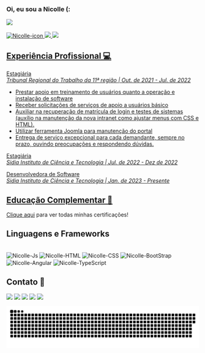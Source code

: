 ### Oi, eu sou a Nicolle (:
 <a align="center" href="https://nicollesenamportifolio.netlify.app" target="_blank"><img src="https://img.shields.io/badge/-Portifólio-50409a" target="_blank"></a>
  <div>
   <a href="https://github.com/nicollesenam">
   <img height="178px" width ="170px" alt="Nicolle-icon" src="https://i.picasion.com/pic91/e34e183333995366ba6606311f7bd52d.gif">
   <img height="178em" src="https://github-readme-stats.vercel.app/api?username=nicollesenam&show_icons=true&theme=midnight-purple&include_all_commits=true&count_private=true"/>
   <img height="178em" src="https://github-readme-stats.vercel.app/api/top-langs/?username=nicollesenam&layout=compact&langs_count=7&theme=midnight-purple"/>
  
  </div>
 
## Experiência Profissional 💻
   Estagiária<br>
 *Tribunal Regional do Trabalho da 11ª região | Out. de 2021 - Jul. de 2022*
 - Prestar apoio em treinamento de usuários quanto a
operação e instalação de software
 - Receber solicitações de serviços de apoio a usuários
básico
 - Auxiliar na recuperação de matrícula de login e testes de
sistemas (auxílio na manutenção da nova intranet como
ajustar menus com CSS e HTML).
 - Utilizar ferramenta Joomla para manutenção do portal
 - Entrega de serviço excepcional para cada demandante,
sempre no prazo, ouvindo preocupações e respondendo
dúvidas.

 Estagiária<br>
 *Sidia Instituto de Ciência e Tecnologia | Jul. de 2022 - Dez de 2022*
  
 Desenvolvedora de Software<br>
 *Sidia Instituto de Ciência e Tecnologia | Jan. de 2023 - Presente*


## Educação Complementar 🎯
Clique [aqui](https://www.linkedin.com/in/nicollesenam/details/certifications/) para ver todas minhas certificações!

 
## Linguagens e Frameworks 
<div style="display: inline_block"><br>
  <img align="center" alt="Nicolle-Js" height="50" width="70" src="https://cdn.jsdelivr.net/gh/devicons/devicon/icons/javascript/javascript-original.svg">
  <img align="center" alt="Nicolle-HTML" height="60" width="71" src="https://cdn.jsdelivr.net/gh/devicons/devicon/icons/html5/html5-original-wordmark.svg">
  <img align="center" alt="Nicolle-CSS" height="60" width="71" src="https://cdn.jsdelivr.net/gh/devicons/devicon/icons/css3/css3-original-wordmark.svg">
  <img align="center" alt="Nicolle-BootStrap" height="50" width="70" src="https://cdn.jsdelivr.net/gh/devicons/devicon/icons/bootstrap/bootstrap-original-wordmark.svg">
  <img align="center" alt="Nicolle-Angular" height="50" width="70" src="https://cdn.jsdelivr.net/gh/devicons/devicon/icons/angularjs/angularjs-plain.svg" />
  <img align="center" alt="Nicolle-TypeScript" height="50" width="70" src="https://cdn.jsdelivr.net/gh/devicons/devicon/icons/typescript/typescript-original.svg" />


</div>
 
## Contato 💬
  <div> 
  <a href="https://instagram.com/nicollesm_" target="_blank"><img src="https://img.shields.io/badge/-Instagram-%23E4405F?style=for-the-badge&logo=instagram&logoColor=white" target="_blank"></a>
 <a href="https://discord.gg/ZQvREXUXZp" target="_blank"><img src="https://img.shields.io/badge/Discord-7289DA?style=for-the-badge&logo=discord&logoColor=white" target="_blank"></a> 
  <a href = "https://accounts.google.com/ServiceLogin?service=mail&passive=true&Email=nicollesenam@gmail.com&continue=https://mail.google.com/mail/u/nicollesenam@gmail.com/"><img src="https://img.shields.io/badge/-Gmail-%23333?style=for-the-badge&logo=gmail&logoColor=white" target="_blank"></a>
  <a href="https://www.linkedin.com/in/nicollesenam" target="_blank"><img src="https://img.shields.io/badge/-LinkedIn-%230077B5?style=for-the-badge&logo=linkedin&logoColor=white" target="_blank"></a> 
    <a href="https://open.spotify.com/user/nicollesenam?si=4Kp8QzEvTDKICgm8GssaBA&dl_branch=1" target="_blank"><img src="https://img.shields.io/badge/Spotify-1ED760?&style=for-the-badge&logo=spotify&logoColor=white" target="_blank"></a> 

  ![Snake animation](https://github.com/nicollesenam/nicollesenam/blob/output/github-contribution-grid-snake.svg)
    
  </div>
 
